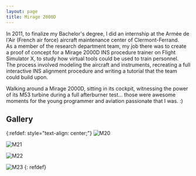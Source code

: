 ```yaml
---
layout: page
title: Mirage 2000D
---
```



In 2011, to finalize my Bachelor's degree, I did an internship at the Armée de l'Air (French air force) aircraft maintenance center of Clermont-Ferrand.  
As a member of the research department team, my job there was to create a proof of concept for a Mirage 2000D INS procedure trainer on Flight Simulator X, to study how virtual tools could be used to train personnel.  
The process involved modeling the aircraft and instruments, recreating a full interactive INS alignment procedure and writing a tutorial that the team could build upon.

Walking around a Mirage 2000D, sitting in its cockpit, witnessing the power of its M53 turbine during a full afterburner test... those were awesome moments for the young programmer and aviation passionate that I was. :)


## Gallery

{:refdef: style="text-align: center;"}
![M20](../img/M20.jpg "M20")

![M21](../img/M21.jpg "M21")

![M22](../img/M22.jpg "M22")

![M23](../img/M23.jpg "M23")
{: refdef}

